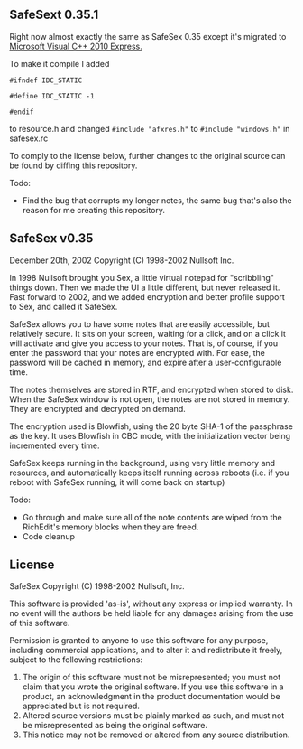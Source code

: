 SafeSext 0.35.1
---------------
Right now almost exactly the same as SafeSex 0.35 except it's migrated to [Microsoft Visual C++ 2010 Express.](http://www.microsoft.com/express/Downloads/Download-2010.aspx)

To make it compile I added

<code>#ifndef IDC_STATIC</code>

<code>#define IDC_STATIC				-1</code>

<code>#endif</code>

to resource.h and changed
<code>#include "afxres.h"</code>
to
<code>#include "windows.h"</code>
in safesex.rc

To comply to the license below, further changes to the original source can be found by diffing this repository.

Todo: 
- Find the bug that corrupts my longer notes, the same bug that's also the reason for me creating this repository.


SafeSex v0.35
-------------
December 20th, 2002
Copyright (C) 1998-2002 Nullsoft Inc.

In 1998 Nullsoft brought you Sex, a little virtual notepad for "scribbling"
things down. Then we made the UI a little different, but never released it.
Fast forward to 2002, and we added encryption and better profile support to
Sex, and called it SafeSex. 

SafeSex allows you to have some notes that are easily accessible, but relatively
secure. It sits on your screen, waiting for a click, and on a click it will
activate and give you access to your notes. That is, of course, if you enter
the password that your notes are encrypted with. For ease, the password will
be cached in memory, and expire after a user-configurable time.

The notes themselves are stored in RTF, and encrypted when stored to disk. 
When the SafeSex window is not open, the notes are not stored in memory. 
They are encrypted and decrypted on demand.

The encryption used is Blowfish, using the 20 byte SHA-1 of the passphrase
as the key. It uses Blowfish in CBC mode, with the initialization vector being
incremented every time.

SafeSex keeps running in the background, using very little memory and resources,
and automatically keeps itself running across reboots (i.e. if you reboot with
SafeSex running, it will come back on startup)

Todo:

  * Go through and make sure all of the note contents are wiped from the RichEdit's memory blocks when they are freed.
  * Code cleanup


License
-------

  SafeSex 
  Copyright (C) 1998-2002 Nullsoft, Inc.

  This software is provided 'as-is', without any express or implied
  warranty.  In no event will the authors be held liable for any damages
  arising from the use of this software.

  Permission is granted to anyone to use this software for any purpose,
  including commercial applications, and to alter it and redistribute it
  freely, subject to the following restrictions:

  1. The origin of this software must not be misrepresented; you must not
     claim that you wrote the original software. If you use this software
     in a product, an acknowledgment in the product documentation would be
     appreciated but is not required.
  2. Altered source versions must be plainly marked as such, and must not be
     misrepresented as being the original software.
  3. This notice may not be removed or altered from any source distribution.
